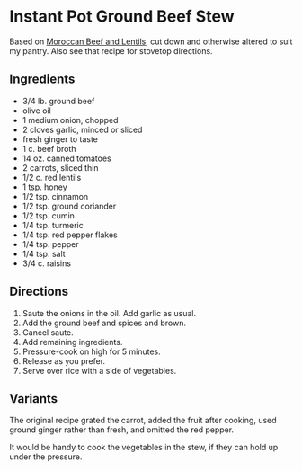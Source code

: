 [Instant Pot]: ../indices/instantPot.html
[quick]: ../indices/quick.html

# Instant Pot Ground Beef Stew

Based on [Moroccan Beef and Lentils](https://smartnutrition.ca/recipes/moroccan-beef-lentils/), cut down and otherwise altered to suit my pantry.  Also see that recipe for stovetop directions.

## Ingredients

* 3/4 lb. ground beef
* olive oil
* 1 medium onion, chopped
* 2 cloves garlic, minced or sliced
* fresh ginger to taste
* 1 c. beef broth
* 14 oz. canned tomatoes
* 2 carrots, sliced thin
* 1/2 c. red lentils
* 1 tsp. honey
* 1/2 tsp. cinnamon
* 1/2 tsp. ground coriander
* 1/2 tsp. cumin
* 1/4 tsp. turmeric
* 1/4 tsp. red pepper flakes
* 1/4 tsp. pepper
* 1/4 tsp. salt
* 3/4 c. raisins

## Directions

1. Saute the onions in the oil.  Add garlic as usual.
2. Add the ground beef and spices and brown.
3. Cancel saute.
4. Add remaining ingredients.
5. Pressure-cook on high for 5 minutes.
6. Release as you prefer.
7. Serve over rice with a side of vegetables.

## Variants

The original recipe grated the carrot, added the fruit after cooking, used ground ginger rather than fresh, and omitted the red pepper.

It would be handy to cook the vegetables in the stew, if they can hold up under the pressure.

